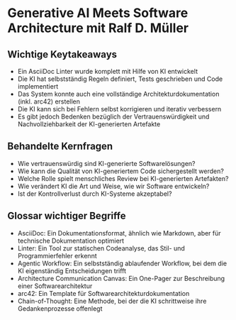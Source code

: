 # Generative AI Meets Software Architecture mit Ralf D. Müller

## Wichtige Keytakeaways
- Ein AsciiDoc Linter wurde komplett mit Hilfe von KI entwickelt
- Die KI hat selbstständig Regeln definiert, Tests geschrieben und Code implementiert
- Das System konnte auch eine vollständige Architekturdokumentation (inkl. arc42) erstellen
- Die KI kann sich bei Fehlern selbst korrigieren und iterativ verbessern
- Es gibt jedoch Bedenken bezüglich der Vertrauenswürdigkeit und Nachvollziehbarkeit der KI-generierten Artefakte

## Behandelte Kernfragen
- Wie vertrauenswürdig sind KI-generierte Softwarelösungen?
- Wie kann die Qualität von KI-generiertem Code sichergestellt werden?
- Welche Rolle spielt menschliches Review bei KI-generierten Artefakten?
- Wie verändert KI die Art und Weise, wie wir Software entwickeln?
- Ist der Kontrollverlust durch KI-Systeme akzeptabel?

## Glossar wichtiger Begriffe
- AsciiDoc: Ein Dokumentationsformat, ähnlich wie Markdown, aber für technische Dokumentation optimiert
- Linter: Ein Tool zur statischen Codeanalyse, das Stil- und Programmierfehler erkennt
- Agentic Workflow: Ein selbstständig ablaufender Workflow, bei dem die KI eigenständig Entscheidungen trifft
- Architecture Communication Canvas: Ein One-Pager zur Beschreibung einer Softwarearchitektur
- arc42: Ein Template für Softwarearchitekturdokumentation
- Chain-of-Thought: Eine Methode, bei der die KI schrittweise ihre Gedankenprozesse offenlegt
